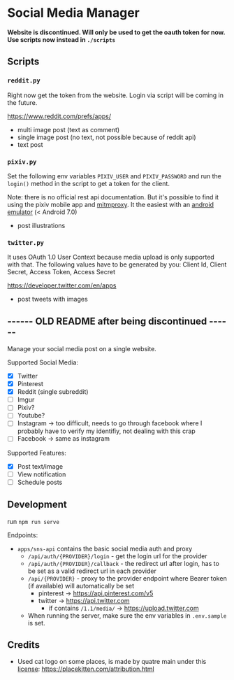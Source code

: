 # Social Media Manager

**Website is discontinued. Will only be used to get the oauth token for now. Use scripts now instead in `./scripts`**

## Scripts

### `reddit.py`

Right now get the token from the website. Login via script will be coming in the future.

https://www.reddit.com/prefs/apps/

- multi image post (text as comment)
- single image post (no text, not possible because of reddit api)
- text post

### `pixiv.py`

Set the following env variables `PIXIV_USER` and `PIXIV_PASSWORD` and run the `login()` method in the script to get a token for the client.

Note: there is no official rest api documentation. But it's possible to find it using the pixiv mobile app and [mitmproxy](mitmproxy.org). It the easiest with an [android emulator](genymotion.com/) (< Android 7.0)

- post illustrations

### `twitter.py`

It uses OAuth 1.0 User Context because media upload is only supported with that. The following values have to be generated by you: Client Id, Client Secret, Access Token, Access Secret

https://developer.twitter.com/en/apps

- post tweets with images

## ------ OLD README after being discontinued ------

Manage your social media post on a single website.

Supported Social Media:

- [x] Twitter
- [x] Pinterest
- [x] Reddit (single subreddit)
- [ ] Imgur
- [ ] Pixiv?
- [ ] Youtube?
- [ ] Instagram -> too difficult, needs to go through facebook where I probably have to verify my identifiy, not dealing with this crap
- [ ] Facebook -> same as instagram

Supported Features:

- [x] Post text/image
- [ ] View notification
- [ ] Schedule posts

## Development

run `npm run serve`

Endpoints:

- `apps/sns-api` contains the basic social media auth and proxy
  - `/api/auth/{PROVIDER}/login` - get the login url for the provider
  - `/api/auth/{PROVIDER}/callback` - the redirect url after login, has to be set as a valid redirect url in each provider
  - `/api/{PROVIDER}` - proxy to the provider endpoint where Bearer token (if available) will automatically be set
    - pinterest -> https://api.pinterest.com/v5
    - twitter -> https://api.twitter.com
      - if contains `/1.1/media/` -> https://upload.twitter.com
  - When running the server, make sure the env variables in `.env.sample` is set.

## Credits

- Used cat logo on some places, is made by quatre main under this [license](https://creativecommons.org/licenses/by/2.0/): https://placekitten.com/attribution.html
